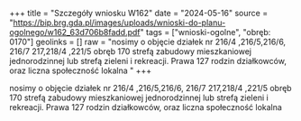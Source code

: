 +++
title = "Szczegóły wniosku W162"
date = "2024-05-16"
source = "https://bip.brg.gda.pl/images/uploads/wnioski-do-planu-ogolnego/w162_63d706b8fadd.pdf"
tags = ["wnioski-ogolne", "obręb: 0170"]
geolinks = []
raw = "nosimy o objęcie działek nr 216/4 ,216/5,216/6, 216/7 217,218/4 ,221/5 obręb 170 strefą zabudowy mieszkaniowej jednorodzinnej lub strefą zieleni i rekreacji. Prawa 127 rodzin działkowców, oraz liczna społeczność lokalna "
+++

nosimy o objęcie działek nr 216/4 ,216/5,216/6, 216/7 217,218/4 ,221/5 obręb 170
strefą zabudowy mieszkaniowej jednorodzinnej lub strefą zieleni i rekreacji.
Prawa 127 rodzin działkowców, oraz liczna społeczność lokalna



